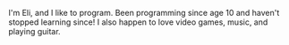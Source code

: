 I'm Eli, and I like to program. Been programming since age 10 and haven't stopped learning since!
I also happen to love video games, music, and playing guitar.

<!---
cmespradlin/cmespradlin is a ✨ special ✨ repository because its `README.md` (this file) appears on your GitHub profile.
You can click the Preview link to take a look at your changes.
--->
